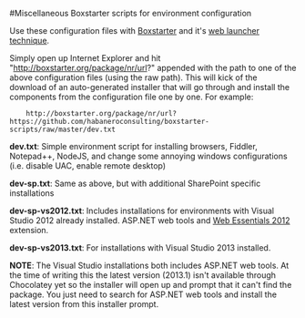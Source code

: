 #Miscellaneous Boxstarter scripts for environment configuration

Use these configuration files with [Boxstarter](http://boxstarter.org/) and it's [web launcher technique](http://boxstarter.org/WebLauncher). 

Simply open up Internet Explorer and hit "http://boxstarter.org/package/nr/url?" appended with the path to one of the above configuration files (using the raw path). This will kick of the download of an auto-generated installer that will go through and install the components from the configuration file one by one. For example:

        http://boxstarter.org/package/nr/url?https://github.com/habaneroconsulting/boxstarter-scripts/raw/master/dev.txt

**dev.txt**: Simple environment script for installing browsers, Fiddler, Notepad++, NodeJS, and change some annoying windows configurations (i.e. disable UAC, enable remote desktop)

**dev-sp.txt**: Same as above, but with additional SharePoint specific installations

**dev-sp-vs2012.txt**: Includes installations for environments with Visual Studio 2012 already installed. ASP.NET web tools and [Web Essentials 2012](http://visualstudiogallery.msdn.microsoft.com/07d54d12-7133-4e15-becb-6f451ea3bea6) extension.

**dev-sp-vs2013.txt**: For installations with Visual Studio 2013 installed.

**NOTE**: The Visual Studio installations both includes ASP.NET web tools. At the time of writing this the latest version (2013.1) isn't available through Chocolatey yet so the installer will open up and prompt that it can't find the package. You just need to search for ASP.NET web tools and install the latest version from this installer prompt.